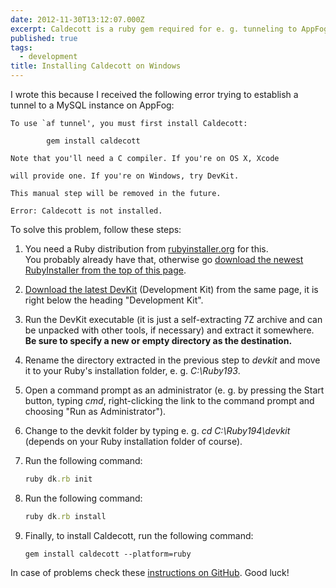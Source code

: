 ```yaml
---
date: 2012-11-30T13:12:07.000Z
excerpt: Caldecott is a ruby gem required for e. g. tunneling to AppFog services. This short writeup explains how to get it running on Windows.
published: true
tags:
  - development
title: Installing Caldecott on Windows
---
```

I wrote this because I received the following error trying to establish a tunnel to a MySQL instance on AppFog:

```text
To use `af tunnel', you must first install Caldecott:

        gem install caldecott

Note that you'll need a C compiler. If you're on OS X, Xcode  

will provide one. If you're on Windows, try DevKit.

This manual step will be removed in the future.

Error: Caldecott is not installed.
```

To solve this problem, follow these steps:

1.  You need a Ruby distribution from [rubyinstaller.org](https://rubyinstaller.org/) for this.  
    You probably already have that, otherwise go [download the newest RubyInstaller from the top of this page](https://rubyinstaller.org/downloads/).
2.  [Download the latest DevKit](https://rubyinstaller.org/downloads/) (Development Kit) from the same page, it is right below the heading "Development Kit".
3.  Run the DevKit executable (it is just a self-extracting 7Z archive and can be unpacked with other tools, if necessary) and extract it somewhere. **Be sure to specify a new or empty directory as the destination.**
4.  Rename the directory extracted in the previous step to _devkit_ and move it to your Ruby's installation folder, e. g. _C:\Ruby193_.
5.  Open a command prompt as an administrator (e. g. by pressing the Start button, typing _cmd_, right-clicking the link to the command prompt and choosing "Run as Administrator").
6.  Change to the devkit folder by typing e. g. _cd C:\Ruby194\devkit_ (depends on your Ruby installation folder of course).
7.  Run the following command:  

    ```ruby
    ruby dk.rb init
    ```

8.  Run the following command:  

    ```ruby
    ruby dk.rb install
    ```

9.  Finally, to install Caldecott, run the following command:

    ```shell
    gem install caldecott --platform=ruby
    ```

In case of problems check these [instructions on GitHub](https://github.com/oneclick/rubyinstaller/wiki/Development-Kit). Good luck!
